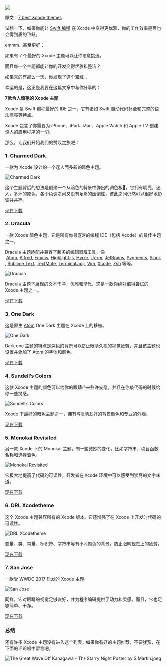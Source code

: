 ![](https://upload-images.jianshu.io/upload_images/2648731-807494d7af315113.jpg?imageMogr2/auto-orient/strip%7CimageView2/2/w/1240)


原文：[7 best Xcode themes](https://www.dunebook.com/best-xcode-themes/)

试想一下，如果你能让 [Swift 编程](https://www.dunebook.com/5-best-ide-swift-programming/) 在 Xcode 中变得更优雅，你的工作效率是否也会得到质的飞跃。

emmm...甚至更好：

如果有 7 个最好的 Xcode 主题可以让你随意挑选。

而且每一个主题都能让你的开发变得优雅和整洁？

如果真的有那么一天，你发现了这个宝藏...

幸运的是，这正是我要在这篇文章中与你分享的：

**7款令人惊艳的 Xcode 主题**

Xcode 是 Swift 编程最好的 IDE 之一，它有诸如 Swift 自动代码补全和完整的语法高亮等特点。

Xcode 包含了你需要为 iPhone、iPad、Mac、Apple Watch 和 Apple TV 创建惊人的应用程序的一切。

那么，让我们开始我们的赞叹之旅吧：

### 1. Charmed Dark

一款为 Xcode 设计的一个迷人而多彩的暗色主题。

![Charmed Dark](https://upload-images.jianshu.io/upload_images/2648731-8a1124be377b8527.png?imageMogr2/auto-orient/strip%7CimageView2/2/w/1240)

这个主题背后的想法是创建一个从暗色的背景中弹出的调色板🎨，它拥有明亮，迷人，多汁的原色，各个色调之间又没有足够的压倒性，彼此之间仍然可以很好地协调并共存。

[现在下载](https://github.com/CypherPoet/charmed-dark-xcode-theme)

### 2. Dracula

一款 Xcode 暗色主题，它是所有你最喜欢的编程 IDE（包括 Xcode）的最佳主题之一。

Dracula 主题适配并兼容了超多的编辑器和工具，像  [Atom](http://atom.io/), [Alfred](http://www.alfredapp.com/), [Emacs](https://www.gnu.org/software/emacs/), [Highlight.js](https://highlightjs.org/), [Hyper](https://hyper.is/), [iTerm](http://www.iterm2.com/), [JetBrains](https://www.jetbrains.com/), [Pygments](http://pygments.org/), [Slack](http://slack.com/), [Sublime Text](http://www.sublimetext.com/3), [TextMate](http://macromates.com/), [Terminal.app](http://www.apple.com/osx/apps), [Vim](http://www.vim.org/), [Xcode](https://itunes.apple.com/us/app/xcode/id497799835), [Zsh](http://www.zsh.org/) 等等。

![Dracula](https://upload-images.jianshu.io/upload_images/2648731-cfcc9c4b818e7e64.png?imageMogr2/auto-orient/strip%7CimageView2/2/w/1240)

Dracula 主题下展现的文本干净，优雅和现代，这是一款你绝对值得尝试的 Xcode 主题之一。

[现在下载](https://draculatheme.com/xcode/)

### 3. One Dark

这是原生 [Atom](https://www.dunebook.com/atom-themes/) One Dark 主题在 Xcode 上的移植。

![One Dark](https://upload-images.jianshu.io/upload_images/2648731-84379ff4f04ea235.png?imageMogr2/auto-orient/strip%7CimageView2/2/w/1240)

Dark one 主题的特点是深色的背景可以防止眼睛久视的视觉疲劳，并且该主题也设置并添加了  Atom 的字体和颜色。

[现在下载](https://github.com/bojan/xcode-one-dark)


### 4. Sundell’s Colors

这款 Xcode 主题的颜色可以给你的眼睛带来些许安慰，并且在你敲代码的时候给你一些灵感。

![Sundell’s Colors](https://upload-images.jianshu.io/upload_images/2648731-020434aaa2cf56d9.png?imageMogr2/auto-orient/strip%7CimageView2/2/w/1240)

Xcode 下最好的暗色主题之一，拥有与眼睛友好的背景颜色和专业的外观。

[现在下载](https://github.com/JohnSundell/XcodeTheme)


### 5. Monokai Revisited

另一款 Xcode 下的 Monokai 主题，有一些微妙的变化，比如字符串、项目函数名称和选择着色。

![Monokai Revisited](https://upload-images.jianshu.io/upload_images/2648731-3e7793f69ee9f271.png?imageMogr2/auto-orient/strip%7CimageView2/2/w/1240)

它极大地提高了代码的可读性，开发者在 Xcode 环境中可以感受到崇高的文字味道。

[现在下载](https://github.com/halcyonmobile/xcode-monokai-revisited)

### 6. DRL Xcodetheme

这个 Xcode 主题兼容所有的 Xcode 版本。它还增强了在 Xcode 上开发时代码的可读性。

![DRL Xcodetheme](https://upload-images.jianshu.io/upload_images/2648731-ae44e88f739ede6a.png?imageMogr2/auto-orient/strip%7CimageView2/2/w/1240)


变量、类、常量、标识符、字符串等有不同颜色的背景，防止眼睛视觉上的疲劳。

[现在下载](https://github.com/durul/Xcodetheme)

### 7. San Jose

一款受 WWDC 2017 启发的 Xcode 主题。

![San Jose](https://upload-images.jianshu.io/upload_images/2648731-d2588be43d901242.png?imageMogr2/auto-orient/strip%7CimageView2/2/w/1240)

同样，它对眼睛的视觉足够友好，并为程序编码提供了动力和灵感。而且，它也足够简单、干净。

[现在下载](https://github.com/patmurraydev/San-Jose)

### 总结

还有许多 Xcode 主题没有进入这个列表，如果你有好的主题推荐，不要犹豫，在下面的评论框中留言吧。

![The Great Wave Off Kanagawa - The Starry Night Poster by S Martin.jpeg](https://upload-images.jianshu.io/upload_images/2648731-cf56a0849242d62e.jpeg?imageMogr2/auto-orient/strip%7CimageView2/2/w/1240)
